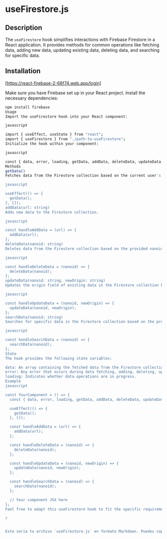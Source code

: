 # useFirestore.js

## Description

The `useFirestore` hook simplifies interactions with Firebase Firestore in a React application. It provides methods for common operations like fetching data, adding new data, updating existing data, deleting data, and searching for specific data.

## Installation
[https://react-firebase-2-68f74.web.app/login]

Make sure you have Firebase set up in your React project. Install the necessary dependencies:

```bash
npm install firebase
Usage
Import the useFirestore hook into your React component:

javascript

import { useEffect, useState } from "react";
import { useFirestore } from "./path-to-useFirestore";
Initialize the hook within your component:

javascript

const { data, error, loading, getData, addData, deleteData, updateData, searchData } = useFirestore();
Methods
getData()
Fetches data from the Firestore collection based on the current user's UID.

javascript

useEffect(() => {
  getData();
}, []);
addData(url: string)
Adds new data to the Firestore collection.

javascript

const handleAddData = (url) => {
  addData(url);
};
deleteData(nanoid: string)
Deletes data from the Firestore collection based on the provided nanoid.

javascript

const handleDeleteData = (nanoid) => {
  deleteData(nanoid);
};
updateData(nanoid: string, newOrigin: string)
Updates the origin field of existing data in the Firestore collection based on the provided nanoid.

javascript

const handleUpdateData = (nanoid, newOrigin) => {
  updateData(nanoid, newOrigin);
};
searchData(nanoid: string)
Searches for specific data in the Firestore collection based on the provided nanoid.

javascript

const handleSearchData = (nanoid) => {
  searchData(nanoid);
};
State
The hook provides the following state variables:

data: An array containing the fetched data from the Firestore collection.
error: Any error that occurs during data fetching, adding, deleting, updating, or searching.
loading: Indicates whether data operations are in progress.
Example
javascript

const YourComponent = () => {
  const { data, error, loading, getData, addData, deleteData, updateData, searchData } = useFirestore();

  useEffect(() => {
    getData();
  }, []);

  const handleAddData = (url) => {
    addData(url);
  };

  const handleDeleteData = (nanoid) => {
    deleteData(nanoid);
  };

  const handleUpdateData = (nanoid, newOrigin) => {
    updateData(nanoid, newOrigin);
  };

  const handleSearchData = (nanoid) => {
    searchData(nanoid);
  };

  // Your component JSX here
};
Feel free to adapt this useFirestore hook to fit the specific requirements of your project.

r


Este sería tu archivo `useFirestore.js` en formato Markdown. Puedes copiar y pegar este código en un archivo Markdown para documentar tu código.